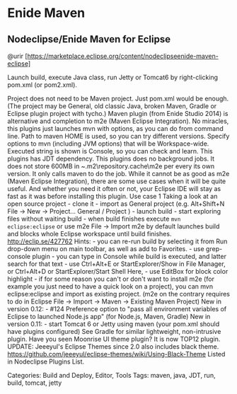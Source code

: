 # Enide Maven

## Nodeclipse/Enide Maven for Eclipse
@urir [https://marketplace.eclipse.org/content/nodeclipseenide-maven-eclipse]


Launch build, execute Java class, run Jetty or Tomcat6 by right-clicking pom.xml (or pom2.xml). 

Project does not need to be Maven project. Just pom.xml would be enough. (The project may be General, old classic Java, broken Maven, Gradle or Eclipse plugin project with tycho.) Maven plugin (from Enide Studio 2014) is alternative and completion to m2e (Maven Eclipse Integration). No miracles, this plugins just launches mvn with options, as you can do from command line. Path to maven HOME is used, so you can try different versions. Specify options to mvn (including JVM options) that will be Workspace-wide. Executed string is shown is Console, so you can check and learn. This plugins has JDT dependency. This plugins does no background jobs. It does not store 600MB in ~\.m2\repository\.cache\m2e per every its own version. It only calls maven to do the job. While it cannot be as good as m2e (Maven Eclipse Integration), there are some use cases when it will be quite useful. And whether you need it often or not, your Eclipse IDE will stay as fast as it was before installing this plugin. Use case 1 Taking a look at an open source project - clone it - import as General project (e.g. Alt+Shift+N File -> New -> Project... General / Project ) - launch build - start exploring files without waiting build - when build finishes execute `mvn eclipse:eclipse` or use m2e File -> Import m2e by default launches build and blocks whole Eclipse workspace until build finishes. http://eclip.se/427762 Hints: - you can re-run build by selecting it from Run drop-down menu on main toolbar, as well as add to Favorites. - use grep-console plugin - you can type in Console while build is executed, and latter search for that text - use Ctrl+Alt+E or StartExplorer/Show in File Manager, or Ctrl+Alt+D or StartExplorer/Start Shell Here, - use EditBox for block color highlight - if for some reason you can't or don't want to install m2e (for example you just need to have a quick look on a project), you can mvn eclipse:eclipse and import as existing project. (m2e on the contrary requires to do in Eclipse File -> Import -> Maven -> Existing Maven Project) New in version 0.12: - #124 Preference option to "pass all environment variables of Eclipse to launched Node.js app" (for Node.js, Maven, Gradle) New in version 0.11: - start Tomcat 6 or Jetty using maven (your pom.xml should have plugins configured) See Gradle for similar lightweight, non-intrusive plugin. Have you seen Moonrise UI theme plugin? It is now TOP12 plugin. UPDATE: Jeeeyul's Eclipse Themes since 2.0 also includes black theme. https://github.com/jeeeyul/eclipse-themes/wiki/Using-Black-Theme Listed in Nodeclipse Plugins List.

Categories:
Build and Deploy, Editor, Tools
Tags:
maven, java, JDT, run, build, tomcat, jetty
